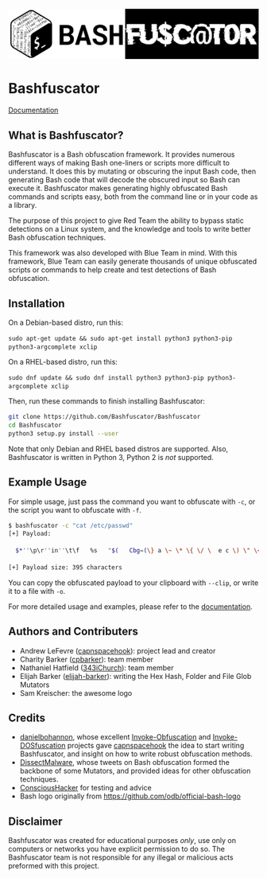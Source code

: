 ![Bashfuscator logo](img/bashfuscator_logo.png)

# Bashfuscator

[Documentation](https://bashfuscator.readthedocs.io/en/latest/index.html)

## What is Bashfuscator?

Bashfuscator is a Bash obfuscation framework. It provides numerous different ways of making Bash one-liners or scripts more difficult to understand.
It does this by mutating or obscuring the input Bash code, then generating Bash code that will decode the obscured input so Bash can execute it. Bashfuscator makes generating highly obfuscated Bash commands and scripts easy, both from the command line or in your code as a library.

The purpose of this project to give Red Team the ability to bypass static detections on a Linux system, and the knowledge and tools to write better Bash obfuscation techniques.

This framework was also developed with Blue Team in mind. With this framework, Blue Team can easily generate thousands of unique obfuscated scripts or commands to help create and test detections of Bash obfuscation.

## Installation

On a Debian-based distro, run this:

`sudo apt-get update && sudo apt-get install python3 python3-pip python3-argcomplete xclip`

On a RHEL-based distro, run this:

`sudo dnf update && sudo dnf install python3 python3-pip python3-argcomplete xclip`

Then, run these commands to finish installing Bashfuscator:

```bash
git clone https://github.com/Bashfuscator/Bashfuscator
cd Bashfuscator
python3 setup.py install --user
```

Note that only Debian and RHEL based distros are supported. Also, Bashfuscator is written in Python 3, Python 2 is *not* supported.

## Example Usage

For simple usage, just pass the command you want to obfuscate with `-c`, or the script you want to obfuscate with `-f`.

```bash
$ bashfuscator -c "cat /etc/passwd"
[+] Payload:

  $*''\p\r''in''\t\f   %s   "$(   Cbg=(\} a \~ \* \{ \/ \  e c \) \" \< l v \' \$ d \( p w r t \@ s);for A9Cxo1m in 6 6 15 4 3 0 10 10 7 13 1 14 14 12 6 6 6 10 15 17 6 6 20 7 13 6 11 11 11 14 16 19 23 23 1 18 5 8 21 7 5 6 21 1 8 14 6 6 9 10 6 6 15 4 3 2 6 0 6 6 6 15 4 22 2 2 6 0;do printf %s "${Cbg[$A9Cxo1m]}";done )"   ${*,  } "$@"|  ${*#mZ2bu   }  ${@#<@ywi  }""\b\a\s""h ${*,   }   ${*~   }

[+] Payload size: 395 characters
```

You can copy the obfuscated payload to your clipboard with `--clip`, or write it to a file with `-o`.

For more detailed usage and examples, please refer to the [documentation](https://bashfuscator.readthedocs.io/en/latest/Usage.html).

## Authors and Contributers

- Andrew LeFevre ([capnspacehook](https://github.com/capnspacehook)): project lead and creator
- Charity Barker ([cpbarker](https://github.com/cpbarker)): team member
- Nathaniel Hatfield ([343iChurch](https://github.com/343iChurch)): team member
- Elijah Barker ([elijah-barker](https://github.com/elijah-barker)): writing the Hex Hash, Folder and File Glob Mutators
- Sam Kreischer: the awesome logo

## Credits

- [danielbohannon](https://github.com/danielbohannon), whose excellent [Invoke-Obfuscation](https://github.com/danielbohannon/Invoke-Obfuscation) and [Invoke-DOSfuscation](https://github.com/danielbohannon/Invoke-DOSfuscation) projects gave [capnspacehook](https://github.com/capnspacehook) the idea to start writing Bashfuscator, and insight on how to write robust obfuscation methods.
- [DissectMalware](https://github.com/DissectMalware), whose tweets on Bash obfuscation formed the backbone of some Mutators, and provided ideas for other obfuscation techniques.
- [ConsciousHacker](https://github.com/ConsciousHacker) for testing and advice
- Bash logo originally from https://github.com/odb/official-bash-logo

## Disclaimer

Bashfuscator was created for educational purposes *only*, use only on computers or networks you have explicit permission to do so. The Bashfuscator team is not responsible for any illegal or malicious acts preformed with this project.
